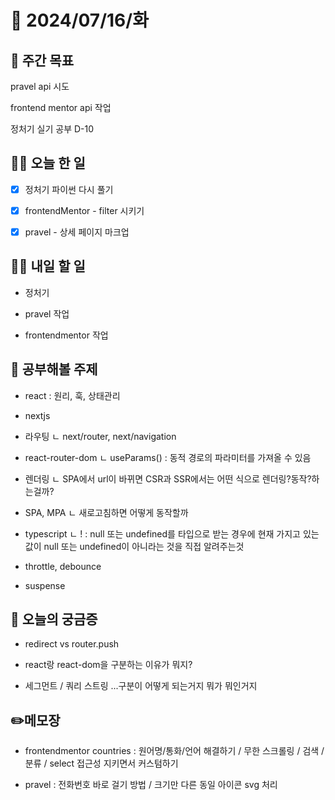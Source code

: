 # 📅 2024/07/16/화

## 🚀 주간 목표

pravel api 시도

frontend mentor api 작업

정처기 실기 공부 D-10

## 💪🏻 오늘 한 일

- [x] 정처기 파이썬 다시 풀기

- [x] frontendMentor - filter 시키기

- [x] pravel - 상세 페이지 마크업

## 🫵🏻 내일 할 일

- 정처기

- pravel 작업

- frontendmentor 작업

## 🔎 공부해볼 주제

- react : 원리, 훅, 상태관리

- nextjs

- 라우팅
  ㄴ next/router, next/navigation

- react-router-dom
  ㄴ useParams() : 동적 경로의 파라미터를 가져올 수 있음

- 렌더링
  ㄴ SPA에서 url이 바뀌면 CSR과 SSR에서는 어떤 식으로 렌더링?동작?하는걸까?

- SPA, MPA
  ㄴ 새로고침하면 어떻게 동작할까

- typescript
  ㄴ ! : null 또는 undefined를 타입으로 받는 경우에 현재 가지고 있는 값이 null 또는 undefined이 아니라는 것을 직접 알려주는것

- throttle, debounce

- suspense

## 👀 오늘의 궁금증

- redirect vs router.push

- react랑 react-dom을 구분하는 이유가 뭐지?

- 세그먼트 / 쿼리 스트링 ...구분이 어떻게 되는거지 뭐가 뭐인거지

## ✏️메모장

- frontendmentor countries : 원어명/통화/언어 해결하기 / 무한 스크롤링 / 검색 / 분류 / select 접근성 지키면서 커스텀하기

- pravel : 전화번호 바로 걸기 방법 / 크기만 다른 동일 아이콘 svg 처리
